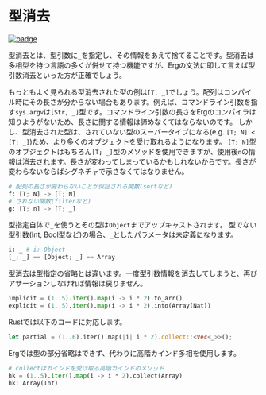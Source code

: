 # 型消去

[![badge](https://img.shields.io/endpoint.svg?url=https%3A%2F%2Fgezf7g7pd5.execute-api.ap-northeast-1.amazonaws.com%2Fdefault%2Fsource_up_to_date%3Fowner%3Derg-lang%26repos%3Derg%26ref%3Dmain%26path%3Ddoc/EN/syntax/type/advanced/erasure.md%26commit_hash%3D51de3c9d5a9074241f55c043b9951b384836b258)](https://gezf7g7pd5.execute-api.ap-northeast-1.amazonaws.com/default/source_up_to_date?owner=erg-lang&repos=erg&ref=main&path=doc/EN/syntax/type/advanced/erasure.md&commit_hash=51de3c9d5a9074241f55c043b9951b384836b258)

型消去とは、型引数に`_`を指定し、その情報をあえて捨てることです。型消去は多相型を持つ言語の多くが併せて持つ機能ですが、Ergの文法に即して言えば型引数消去といった方が正確でしょう。

もっともよく見られる型消去された型の例は`[T, _]`でしょう。配列はコンパイル時にその長さが分からない場合もあります。例えば、コマンドライン引数を指す`sys.argv`は`[Str, _]`型です。コマンドライン引数の長さをErgのコンパイラは知りようがないため、長さに関する情報は諦めなくてはならないのです。
しかし、型消去された型は、されていない型のスーパータイプになる(e.g. `[T; N] < [T; _]`)ため、より多くのオブジェクトを受け取れるようになります。
`[T; N]`型のオブジェクトはもちろん`[T; _]`型のメソッドを使用できますが、使用後`n`の情報は消去されます。長さが変わってしまっているかもしれないからです。長さが変わらないならばシグネチャで示さなくてはなりません。

```python
# 配列の長さが変わらないことが保証される関数(sortなど)
f: [T; N] -> [T; N]
# されない関数(filterなど)
g: [T; n] -> [T; _]
```

型指定自体で`_`を使うとその型は`Object`までアップキャストされます。
型でない型引数(Int, Bool型など)の場合、`_`としたパラメータは未定義になります。

```python
i: _ # i: Object
[_; _] == [Object; _] == Array
```

型消去は型指定の省略とは違います。一度型引数情報を消去してしまうと、再びアサーションしなければ情報は戻りません。

```python
implicit = (1..5).iter().map(i -> i * 2).to_arr()
explicit = (1..5).iter().map(i -> i * 2).into(Array(Nat))
```

Rustでは以下のコードに対応します。

```rust
let partial = (1..6).iter().map(|i| i * 2).collect::<Vec<_>>();
```

Ergでは型の部分省略はできず、代わりに高階カインド多相を使用します。

```python
# collectはカインドを受け取る高階カインドのメソッド
hk = (1..5).iter().map(i -> i * 2).collect(Array)
hk: Array(Int)
```
